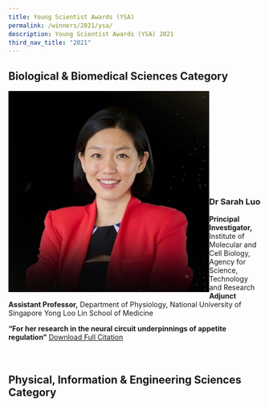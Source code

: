 ```yaml
---
title: Young Scientist Awards (YSA)
permalink: /winners/2021/ysa/
description: Young Scientist Awards (YSA) 2021
third_nav_title: "2021"
---
```

## Biological &amp; Biomedical Sciences Category

<img align="left" style="width:400px" alt="Dr Sarah Luo" src="/images/Winners/2021/2021-ysa-dr-sarah-luo.jpg"><br><br><br><br><br><br><br><br><br><br><br>
### **Dr Sarah Luo**
<b>Principal Investigator,</b> Institute of Molecular and Cell Biology, Agency for Science,
Technology and Research<br>
<b>Adjunct Assistant Professor,</b> Department of Physiology, National University of Singapore
Yong Loo Lin School of Medicine

<b>“For her research in the neural circuit underpinnings of appetite regulation”</b>
[Download Full Citation](/files/Citations/2021/2021-ysa-dr-sarah-lou-citation.pdf)
<br><br><br>
## Physical, Information &amp; Engineering Sciences Category
